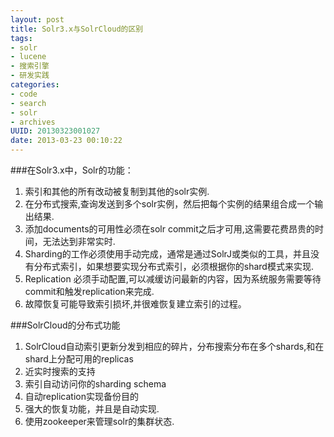 ```yaml
--- 
layout: post
title: Solr3.x与SolrCloud的区别
tags: 
- solr
- lucene
- 搜索引擎
- 研发实践
categories:
- code
- search
- solr
- archives
UUID: 20130323001027
date: 2013-03-23 00:10:22
---
```


###在Solr3.x中，Solr的功能：
<ol>
<li>索引和其他的所有改动被复制到其他的solr实例.</li>
<li>在分布式搜索,查询发送到多个solr实例，然后把每个实例的结果组合成一个输出结果.</li>
<li>添加documents的可用性必须在solr commit之后才可用,这需要花费昂贵的时间，无法达到非常实时.</li>
<li>Sharding的工作必须使用手动完成，通常是通过SolrJ或类似的工具，并且没有分布式索引，如果想要实现分布式索引，必须根据你的shard模式来实现.</li>
<li>Replication 必须手动配置,可以减缓访问最新的内容，因为系统服务需要等待commit和触发replication来完成.</li>
<li>故障恢复可能导致索引损坏,并很难恢复建立索引的过程。</li>
</ol>

###SolrCloud的分布式功能
<ol>
<li>SolrCloud自动索引更新分发到相应的碎片，分布搜索分布在多个shards,和在shard上分配可用的replicas</li>
<li>近实时搜索的支持</li>
<li>索引自动访问你的sharding schema</li>
<li>自动replication实现备份目的</li>
<li>强大的恢复功能，并且是自动实现.</li>
<li>使用zookeeper来管理solr的集群状态.</li>
</ol>
